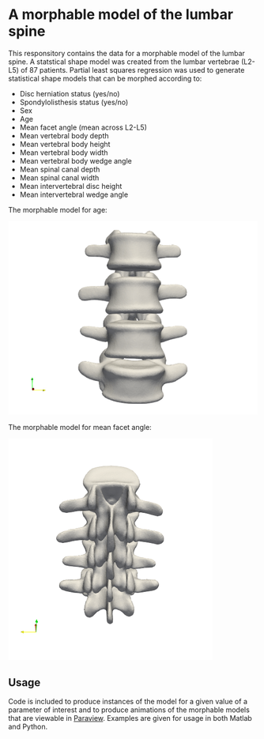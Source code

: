 # A morphable model of the lumbar spine

This responsitory contains the data for a morphable model of the lumbar spine. A statstical shape model was created from the lumbar vertebrae (L2-L5) of 87 patients. Partial least squares regression was used to generate statistical shape models that can be morphed according to:
- Disc herniation status (yes/no)
- Spondylolisthesis status (yes/no)
- Sex 
- Age
- Mean facet angle (mean across L2-L5)
- Mean vertebral body depth
- Mean vertebral body height
- Mean vertebral body width
- Mean vertebral body wedge angle
- Mean spinal canal depth 
- Mean spinal canal width
- Mean intervertebral disc height
- Mean intervertebral wedge angle

The morphable model for age: 

![Morphable Age Model](/images/ApproxAge.gif)

The morphable model for mean facet angle:

![Morphable Age Model](/images/meanFacetAngle.gif)

## Usage

Code is included to produce instances of the model for a given value of a parameter of interest and to produce animations of the morphable models that are viewable in [Paraview](https://www.paraview.org/). Examples are given for usage in both Matlab and Python.
